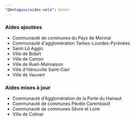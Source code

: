 ```yaml
---
"@betagouv/aides-velo": minor
---
```


### Aides ajoutées

- Communauté de communes du Pays de Mormal
- Communauté d'agglomération Tarbes-Lourdes-Pyrénées
- Saint-Lô Agglo
- Ville de Bidart
- Ville de Camon
- Ville de Rueil-Malmaison
- Ville d'Hérouville Saint-Clair
- Ville de Vauvert

### Aides mises à jour

- Communauté d'Agglomération de la Porte du Hainaut
- Communauté de communes Pévèle Carembault
- Communauté de communes Sèvre et Loire
- Ville de Colmar
